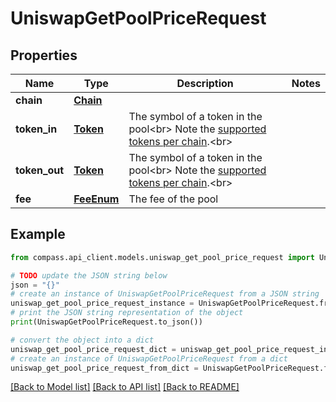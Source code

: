 # UniswapGetPoolPriceRequest


## Properties

Name | Type | Description | Notes
------------ | ------------- | ------------- | -------------
**chain** | [**Chain**](Chain.md) |  | 
**token_in** | [**Token**](Token.md) | The symbol of a token in the pool&lt;br&gt; Note the [supported tokens per chain](/#/#token-table).&lt;br&gt; | 
**token_out** | [**Token**](Token.md) | The symbol of a token in the pool&lt;br&gt; Note the [supported tokens per chain](/#/#token-table).&lt;br&gt; | 
**fee** | [**FeeEnum**](FeeEnum.md) | The fee of the pool | 

## Example

```python
from compass.api_client.models.uniswap_get_pool_price_request import UniswapGetPoolPriceRequest

# TODO update the JSON string below
json = "{}"
# create an instance of UniswapGetPoolPriceRequest from a JSON string
uniswap_get_pool_price_request_instance = UniswapGetPoolPriceRequest.from_json(json)
# print the JSON string representation of the object
print(UniswapGetPoolPriceRequest.to_json())

# convert the object into a dict
uniswap_get_pool_price_request_dict = uniswap_get_pool_price_request_instance.to_dict()
# create an instance of UniswapGetPoolPriceRequest from a dict
uniswap_get_pool_price_request_from_dict = UniswapGetPoolPriceRequest.from_dict(uniswap_get_pool_price_request_dict)
```
[[Back to Model list]](../README.md#documentation-for-models) [[Back to API list]](../README.md#documentation-for-api-endpoints) [[Back to README]](../README.md)


